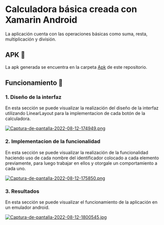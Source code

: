 # Calculadora básica creada con Xamarin Android 

La aplicación cuenta con las operaciones básicas como suma, resta, multiplicación y división.

## APK :iphone:

La apk generada se encuentra en la carpeta [Apk](https://github.com/JoseLuisColcha/Currency-Converter-App/tree/master/Apk) de este repositorio.

## Funcionamiento 📌 

### 1. Diseño de la interfaz
En esta sección se puede visualizar la realización del diseño de la interfaz utilizando LinearLayout para la implementacion de cada botón de la calculadora.

[![Captura-de-pantalla-2022-08-12-174949.png](https://i.postimg.cc/mkPMrzvQ/Captura-de-pantalla-2022-08-12-174949.png)](https://postimg.cc/CnVdP1L1)

### 2. Implementacion de la funcionalidad
En esta sección se puede visualizar la realización de la funcionalidad haciendo uso de cada nombre del identificador colocado a cada elemento previamente, para luego trabajar en ellos y otorgale un comportamiento a cada uno.

[![Captura-de-pantalla-2022-08-12-175850.png](https://i.postimg.cc/kDP6sjH5/Captura-de-pantalla-2022-08-12-175850.png)](https://postimg.cc/bSLwNRpX)

### 3. Resultados
En esta sección se puede visualizar el funcionamiento de la aplicación en un emulador android.

[![Captura-de-pantalla-2022-08-12-1800545.jpg](https://i.postimg.cc/x8gHjrTb/Captura-de-pantalla-2022-08-12-1800545.jpg)](https://postimg.cc/MfMXtFBW)
